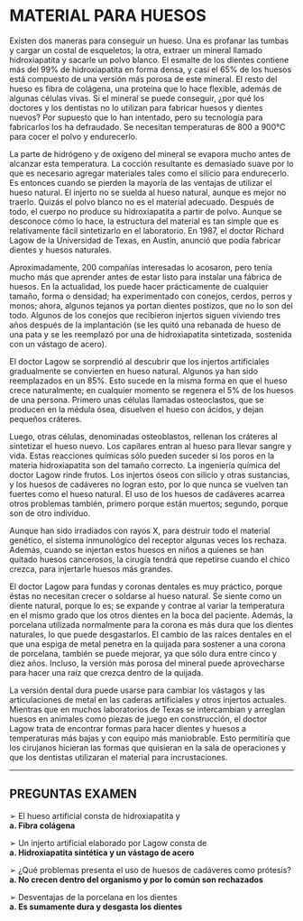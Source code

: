 # MATERIAL PARA HUESOS 

Existen dos maneras para conseguir un hueso. Una es profanar las tumbas y cargar un costal de esqueletos; la otra, extraer un mineral llamado hidroxiapatita y sacarle un polvo blanco. El esmalte de los dientes contiene más del 99% de hidroxiapatita en forma densa, y casi el 65% de los huesos está compuesto de una versión más porosa de este mineral. El resto del hueso es fibra de colágena, una proteína que lo hace flexible, además de algunas células vivas. Si el mineral se puede conseguir, ¿por qué los doctores y los dentistas no lo utilizan para fabricar huesos y dientes nuevos? Por supuesto que lo han intentado, pero su tecnología para fabricarlos los ha defraudado. Se necesitan temperaturas de 800 a 900°C para cocer el polvo y endurecerlo.

La parte de hidrógeno y de oxígeno del mineral se evapora mucho antes de alcanzar esta temperatura. La cocción resultante es demasiado suave por lo que es necesario agregar materiales tales como el silicio para endurecerlo. Es entonces cuando se pierden la mayoría de las ventajas de utilizar el hueso natural. El injerto no se suelda al hueso natural, aunque es mejor no traerlo. Quizás el polvo blanco no es el material adecuado. Después de todo, el cuerpo no produce su hidroxiapatita a partir de polvo. Aunque se desconoce cómo lo hace, la estructura del material es tan simple que es relativamente fácil sintetizarlo en el laboratorio. En 1987, el doctor Richard Lagow de la Universidad de Texas, en Austin, anunció que podía fabricar dientes y huesos naturales.

Aproximadamente, 200 compañías interesadas lo acosaron, pero tenía mucho más que aprender antes de estar listo para instalar una fábrica de huesos. En la actualidad, los puede hacer prácticamente de cualquier tamaño, forma o densidad; ha experimentado con conejos, cerdos, perros y monos; ahora, algunos tejanos ya portan dientes postizos, que no lo son del todo. Algunos de los conejos que recibieron injertos siguen viviendo tres años después de la implantación (se les quitó una rebanada de hueso de una pata y se les reemplazó por una de hidroxiapatita sintetizada, sostenida con un vástago de acero).

El doctor Lagow se sorprendió al descubrir que los injertos artificiales gradualmente se convierten en hueso natural. Algunos ya han sido reemplazados en un 85%. Esto sucede en la misma forma en que el hueso crece naturalmente; en cualquier momento se regenera el 5% de los huesos de una persona. Primero unas células llamadas osteoclastos, que se producen en la médula ósea, disuelven el hueso con ácidos, y dejan pequeños cráteres.

Luego, otras células, denominadas osteoblastos, rellenan los cráteres al sintetizar el hueso nuevo. Los capilares entran al hueso para llevar sangre y vida. Estas reacciones químicas sólo pueden suceder si los poros en la materia hidroxiapatita son del tamaño correcto. La ingeniería química del doctor Lagow rinde frutos. Los injertos óseos con silicio y otras sustancias, y los huesos de cadáveres no logran esto, por lo que nunca se vuelven tan fuertes como el hueso natural. El uso de los huesos de cadáveres acarrea otros problemas también, primero porque están muertos; segundo, porque son de otro individuo.

Aunque han sido irradiados con rayos X, para destruir todo el material genético, el sistema inmunológico del receptor algunas veces los rechaza. Además, cuando se injertan estos huesos en niños a quienes se han quitado huesos cancerosos, la cirugía tendrá que repetirse cuando el chico crezca, para injertarle huesos más grandes.

El doctor Lagow para fundas y coronas dentales es muy práctico, porque éstas no necesitan crecer o soldarse al hueso natural. Se siente como un diente natural, porque lo es; se expande y contrae al variar la temperatura en el mismo grado que los otros dientes en la boca del paciente. Además, la porcelana utilizada normalmente para la corona es más dura que los dientes naturales, lo que puede desgastarlos. El cambio de las raíces dentales en el que una espiga de metal penetra en la quijada para sostener a una corona de porcelana, también se puede mejorar, ya que sólo dura entre cinco y diez años. Incluso, la versión más porosa del mineral puede aprovecharse para hacer una raíz que crezca dentro de la quijada.

La versión dental dura puede usarse para cambiar los vástagos y las articulaciones de metal en las caderas artificiales y otros injertos actuales. Mientras que en muchos laboratorios de Texas se intercambian y arreglan huesos en animales como piezas de juego en construcción, el doctor Lagow trata de encontrar formas para hacer dientes y huesos a temperaturas más bajas y con equipo más maniobrable. Esto permitiría que los cirujanos hicieran las formas que quisieran en la sala de operaciones y que los dentistas utilizaran el material para incrustaciones.

---

## PREGUNTAS EXAMEN 

➢ El hueso artificial consta de hidroxiapatita y  
**a. Fibra colágena**

➢ Un injerto artificial elaborado por Lagow consta de  
**a. Hidroxiapatita sintética y un vástago de acero**

➢ ¿Qué problemas presenta el uso de huesos de cadáveres como prótesis?  
**a. No crecen dentro del organismo y por lo común son rechazados**

➢ Desventajas de la porcelana en los dientes  
**a. Es sumamente dura y desgasta los dientes**

